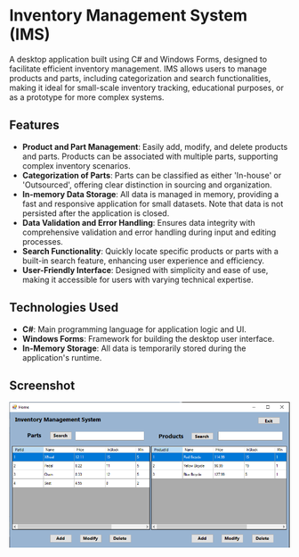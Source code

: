 # Inventory Management System (IMS)

A desktop application built using C# and Windows Forms, designed to facilitate efficient inventory management. IMS allows users to manage products and parts, including categorization and search functionalities, making it ideal for small-scale inventory tracking, educational purposes, or as a prototype for more complex systems.

## Features

- **Product and Part Management**: Easily add, modify, and delete products and parts. Products can be associated with multiple parts, supporting complex inventory scenarios.
- **Categorization of Parts**: Parts can be classified as either 'In-house' or 'Outsourced', offering clear distinction in sourcing and organization.
- **In-memory Data Storage**: All data is managed in memory, providing a fast and responsive application for small datasets. Note that data is not persisted after the application is closed.
- **Data Validation and Error Handling**: Ensures data integrity with comprehensive validation and error handling during input and editing processes.
- **Search Functionality**: Quickly locate specific products or parts with a built-in search feature, enhancing user experience and efficiency.
- **User-Friendly Interface**: Designed with simplicity and ease of use, making it accessible for users with varying technical expertise.

## Technologies Used

- **C#**: Main programming language for application logic and UI.
- **Windows Forms**: Framework for building the desktop user interface.
- **In-Memory Storage**: All data is temporarily stored during the application's runtime.

## Screenshot

![Inventory Management System Interface](PartApp/Assets/screenshot.PNG)

